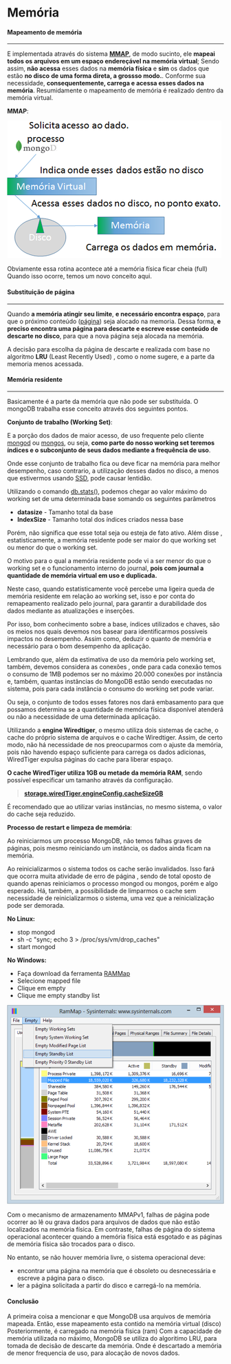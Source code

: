 # Memória

#### Mapeamento de memória
----------

E implementada através do sistema [**MMAP**](https://pt.wikipedia.org/wiki/Mmap), de modo sucinto, ele **mapeai  todos os arquivos em um espaço endereçável na memória virtual**; Sendo assim, **não acessa** esses dados na **memória física** e **sim** os dados que estão **no disco** **de uma forma direta, a grossso modo.**. Conforme sua necessidade, **consequentemente, carrega e acessa esses dados na memória**.
Resumidamente o mapeamento de memória é realizado dentro da memória virtual.

**MMAP**: 

![mmap](https://github.com/VagnerSilva/MongoDB/blob/master/Perifericos/imgs/mmap.png)



Obviamente essa rotina acontece até a memória física ficar cheia (full)
Quando isso ocorre, temos um novo conceito aqui.



#### Substituição de página
----------
Quando **a memória atingir seu limite**, **e necessário  encontra espaço**, para que o próximo conteúdo ([página](https://pt.wikipedia.org/wiki/Mem%C3%B3ria_paginada)) seja alocado na memoria.
Dessa forma, **e preciso encontra uma página para descarte e escreve esse conteúdo de descarte no disco**, para que a nova página seja alocada na memória.

A decisão para escolha da página de descarte e realizada com base no algoritmo **LRU**  (Least Recently Used) , como o nome sugere, e a parte da memoria menos acessada.

#### Memória residente
----------
Basicamente é a parte da memória que não pode ser substituída.
O mongoDB trabalha esse conceito através dos seguintes pontos.

**Conjunto de trabalho (Working Set)**:

E a porção dos dados de maior acesso, de uso frequente pelo cliente [mongod](https://docs.mongodb.org/manual/reference/program/mongod/) ou [mongos](https://docs.mongodb.org/manual/reference/program/mongos/), ou seja, **como parte do nosso working set teremos índices e o subconjunto de seus dados mediante a frequência de uso**. 


Onde esse conjunto de trabalho fica ou deve ficar na memória para melhor desempenho, caso contrario, a utilização desses dados no disco, a menos que estivermos usando [SSD](https://pt.wikipedia.org/wiki/SSD), pode causar lentidão.

Utilizando o comando  [db.stats()](https://docs.mongodb.org/manual/reference/method/db.stats/), podemos chegar ao valor máximo do working set de uma  determinada base somando os seguintes parâmetros

+ **datasize** - Tamanho total da base
+ **IndexSize** - Tamanho total dos índices criados nessa base

Porém, não significa que esse total seja ou esteja de fato ativo.
Além disse , estatisticamente, a memória residente pode ser maior do que working set ou menor do que o working set.

O motivo para o qual a memória residente pode vi a ser menor do que o working set e o funcionamento interno do journal, **pois com journal a quantidade de memória virtual em uso e duplicada.**

Neste caso, quando estatisticamente você percebe uma ligeira queda de memória residente em relação ao working set, isso e por conta do remapeamento realizado pelo journal, para garantir a durabilidade dos dados mediante as atualizações e inserções.

Por isso, bom conhecimento sobre a base, índices utilizados e chaves, são os meios nos quais devemos nos basear para identificarmos possíveis impactos no desempenho.
Assim como, deduzir o quanto de memória e necessário para o bom desempenho da aplicação.

Lembrando que, além da estimativa de uso da memória pelo working set, também, devemos considera as conexões , onde para cada conexão temos o consumo de 1MB podemos ser no máximo 20.000 conexões por instância e, também, quantas instâncias do MongoDB estão sendo executadas no sistema, pois para cada instância o consumo do working set pode variar. 

Ou seja, o conjunto de todos esses fatores nos dará embasamento para que possamos determina se a quantidade de memória física disponível atenderá ou não a necessidade de uma determinada aplicação.

Utilizando a **engine Wiredtiger**, o mesmo utiliza dois sistemas de cache, o cache do próprio sistema de arquivos e o cache Wiredtiger.
Assim, de certo modo, não há necessidade de nos preocuparmos com o ajuste da memória, pois não havendo espaço suficiente para carrega os dados adicionas, WiredTiger expulsa páginas do cache para liberar espaço.

**O cache WiredTiger utiliza 1GB ou metade da memória RAM**, sendo possível especificar um tamanho através da configuração.

> [**storage.wiredTiger.engineConfig.cacheSizeGB**](https://docs.mongodb.org/manual/reference/configuration-options/#storage.wiredTiger.engineConfig.cacheSizeGB)

É recomendado que ao utilizar varias instâncias, no mesmo sistema, o valor do cache seja reduzido. 

**Processo de restart e limpeza de memória**:

Ao reiniciarmos um processo MongoDB, não temos falhas graves de páginas, pois mesmo reiniciando um instância, os dados ainda ficam na memória.

Ao reinicializarmos o sistema todos os cache serão invalidados. Isso fará que ocorra muita atividade de erro de página , sendo de total oposto de quando apenas reiniciamos o processo mongod ou mongos, porém e algo esperado.
Há, também, a possibilidade de limparmos o cache sem necessidade de reinicializarmos o sistema, uma vez que a reinicialização pode ser demorada.

**No Linux:**

- stop mongod
- sh -c "sync; echo 3 > /proc/sys/vm/drop_caches"
- start mongod

**No Windows:**

- Faça download da ferramenta [RAMMap](https://download.sysinternals.com/files/RAMMap.zip)
- Selecione mapped file
- Clique em empty
- Clique me empty standby list

![enter image description here](https://github.com/VagnerSilva/MongoDB/blob/master/Perifericos/imgs/RAMMap.png)

Com o mecanismo de armazenamento MMAPv1, falhas de página pode ocorrer ao lê ou grava dados para arquivos de dados que não estão localizados na memória física. Em contraste, falhas de página do sistema operacional acontecer quando a memória física está esgotado e as páginas de memória física são trocados para o disco.

No entanto, se não houver memória livre, o sistema operacional deve:

* encontrar uma página na memória que é obsoleto ou desnecessária e escreve a página para o disco.
* ler a página solicitada a partir do disco e carregá-lo na memória.

#### Conclusão
A primeira coisa a mencionar e que MongoDB usa arquivos de memória mapeada.
Então, esse mapeamento esta contido na memória virtual (disco)
Posteriormente, é carregado na memória fisica (ram)
Com a capacidade de memória utilizada no máximo, MongoDB se utiliza do algoritimo LRU, para tomada de decisão de descarte da memória. Onde é descartado a memória de menor frequencia de uso, para alocação de novos dados.
